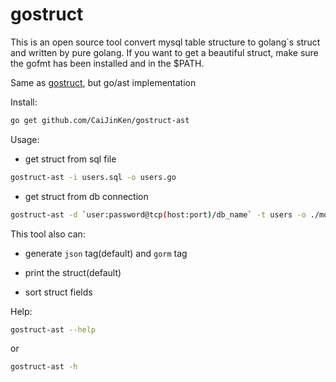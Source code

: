 # gostruct

This is an open source tool convert mysql table structure to golang`s struct and written by pure golang.
If you want to get a beautiful struct, make sure the gofmt has been installed and in the $PATH.

Same as [gostruct](https://github.com/CaiJinKen/gostruct), but go/ast implementation

Install:
```bash
go get github.com/CaiJinKen/gostruct-ast
```

Usage:

* get struct from sql file
```bash
gostruct-ast -i users.sql -o users.go
```

* get struct from db connection
```bash
gostruct-ast -d `user:password@tcp(host:port)/db_name` -t users -o ./models/users.go
```

This tool also can:
* generate `json` tag(default) and `gorm` tag
- print the struct(default)
* sort struct fields
     


Help:
```bash
gostruct-ast --help
```
or
```bash
gostruct-ast -h
```

